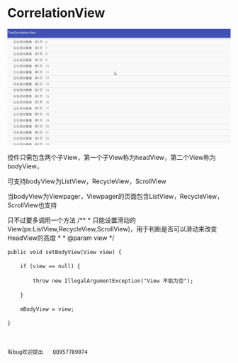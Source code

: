 # CorrelationView


![](img/a.gif)  


控件只需包含两个子View，第一个子View称为headView，第二个View称为bodyView，


可支持bodyView为ListView，RecycleView，ScrollView

当bodyView为Viewpager，Viewpager的页面包含ListView，RecycleView，ScrollView也支持

只不过要多调用一个方法
    /**
     * 只能设置滑动的View(ps:ListView,RecycleView,ScrollView)，用于判断是否可以滑动来改变HeadView的高度
     *
     * @param view
     */
   
    public void setBodyView(View view) {
    
        if (view == null) {
        
            throw new IllegalArgumentException("View 不能为空");
            
        }
        
        mBodyView = view;
        
    }
    
    
    
    有bug欢迎提出   QQ957789074
    
    
    
